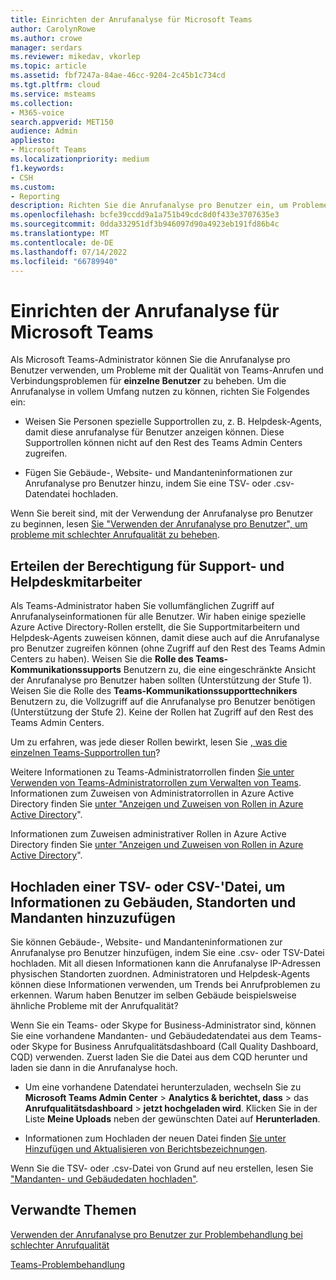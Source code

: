 ```yaml
---
title: Einrichten der Anrufanalyse für Microsoft Teams
author: CarolynRowe
ms.author: crowe
manager: serdars
ms.reviewer: mikedav, vkorlep
ms.topic: article
ms.assetid: fbf7247a-84ae-46cc-9204-2c45b1c734cd
ms.tgt.pltfrm: cloud
ms.service: msteams
ms.collection:
- M365-voice
search.appverid: MET150
audience: Admin
appliesto:
- Microsoft Teams
ms.localizationpriority: medium
f1.keywords:
- CSH
ms.custom:
- Reporting
description: Richten Sie die Anrufanalyse pro Benutzer ein, um Probleme mit der Anrufqualität in Microsoft Teams zu identifizieren und zu beheben.
ms.openlocfilehash: bcfe39ccdd9a1a751b49cdc8d0f433e3707635e3
ms.sourcegitcommit: 0dda332951df3b946097d90a4923eb191fd86b4c
ms.translationtype: MT
ms.contentlocale: de-DE
ms.lasthandoff: 07/14/2022
ms.locfileid: "66789940"
---
```

# <a name="set-up-call-analytics-for-microsoft-teams"></a>Einrichten der Anrufanalyse für Microsoft Teams

Als Microsoft Teams-Administrator können Sie die Anrufanalyse pro Benutzer verwenden, um Probleme mit der Qualität von Teams-Anrufen und Verbindungsproblemen für **einzelne Benutzer** zu beheben. Um die Anrufanalyse in vollem Umfang nutzen zu können, richten Sie Folgendes ein:
  
- Weisen Sie Personen spezielle Supportrollen zu, z. B. Helpdesk-Agents, damit diese anrufanalyse für Benutzer anzeigen können. Diese Supportrollen können nicht auf den Rest des Teams Admin Centers zugreifen. 
    
- Fügen Sie Gebäude-, Website- und Mandanteninformationen zur Anrufanalyse pro Benutzer hinzu, indem Sie eine TSV- oder .csv-Datendatei hochladen.
    
Wenn Sie bereit sind, mit der Verwendung der Anrufanalyse pro Benutzer zu beginnen, lesen [Sie "Verwenden der Anrufanalyse pro Benutzer", um probleme mit schlechter Anrufqualität zu beheben](use-call-analytics-to-troubleshoot-poor-call-quality.md).
  
## <a name="give-permission-to-support-and-helpdesk-staff"></a>Erteilen der Berechtigung für Support- und Helpdeskmitarbeiter

Als Teams-Administrator haben Sie vollumfänglichen Zugriff auf Anrufanalyseinformationen für alle Benutzer. Wir haben einige spezielle Azure Active Directory-Rollen erstellt, die Sie Supportmitarbeitern und Helpdesk-Agents zuweisen können, damit diese auch auf die Anrufanalyse pro Benutzer zugreifen können (ohne Zugriff auf den Rest des Teams Admin Centers zu haben). Weisen Sie die **Rolle des Teams-Kommunikationssupports** Benutzern zu, die eine eingeschränkte Ansicht der Anrufanalyse pro Benutzer haben sollten (Unterstützung der Stufe 1). Weisen Sie die Rolle des **Teams-Kommunikationssupporttechnikers** Benutzern zu, die Vollzugriff auf die Anrufanalyse pro Benutzer benötigen (Unterstützung der Stufe 2). Keine der Rollen hat Zugriff auf den Rest des Teams Admin Centers.

Um zu erfahren, was jede dieser Rollen bewirkt, lesen Sie [, was die einzelnen Teams-Supportrollen tun](use-call-analytics-to-troubleshoot-poor-call-quality.md#what-does-each-teams-support-role-do)?

Weitere Informationen zu Teams-Administratorrollen finden [Sie unter Verwenden von Teams-Administratorrollen zum Verwalten von Teams](using-admin-roles.md). Informationen zum Zuweisen von Administratorrollen in Azure Active Directory finden Sie [unter "Anzeigen und Zuweisen von Rollen in Azure Active Directory](/Azure/active-directory/users-groups-roles/directory-manage-roles-portal)".

Informationen zum Zuweisen administrativer Rollen in Azure Active Directory finden Sie [unter "Anzeigen und Zuweisen von Rollen in Azure Active Directory](/azure/active-directory/users-groups-roles/directory-manage-roles-portal)".

## <a name="upload-a-tsv-or-csv-file-to-add-building-site-and-tenant-information"></a>Hochladen einer TSV- oder CSV-'Datei, um Informationen zu Gebäuden, Standorten und Mandanten hinzuzufügen

Sie können Gebäude-, Website- und Mandanteninformationen zur Anrufanalyse pro Benutzer hinzufügen, indem Sie eine .csv- oder TSV-Datei hochladen. Mit all diesen Informationen kann die Anrufanalyse IP-Adressen physischen Standorten zuordnen. Administratoren und Helpdesk-Agents können diese Informationen verwenden, um Trends bei Anrufproblemen zu erkennen. Warum haben Benutzer im selben Gebäude beispielsweise ähnliche Probleme mit der Anrufqualität? 

Wenn Sie ein Teams- oder Skype for Business-Administrator sind, können Sie eine vorhandene Mandanten- und Gebäudedatendatei aus dem Teams- oder Skype for Business Anrufqualitätsdashboard (Call Quality Dashboard, CQD) verwenden. Zuerst laden Sie die Datei aus dem CQD herunter und laden sie dann in die Anrufanalyse hoch. 

- Um eine vorhandene Datendatei herunterzuladen, wechseln Sie zu **Microsoft Teams Admin Center** > **Analytics & berichtet, dass** >  das **Anrufqualitätsdashboard** > **jetzt hochgeladen wird**. Klicken Sie in der Liste **Meine Uploads** neben der gewünschten Datei auf **Herunterladen**. 

- Informationen zum Hochladen der neuen Datei finden [Sie unter Hinzufügen und Aktualisieren von Berichtsbezeichnungen](/microsoftteams/learn-more-about-site-upload).
  
Wenn Sie die TSV- oder .csv-Datei von Grund auf neu erstellen, lesen Sie ["Mandanten- und Gebäudedaten hochladen"](CQD-upload-tenant-building-data.md).
  
## <a name="related-topics"></a>Verwandte Themen

[Verwenden der Anrufanalyse pro Benutzer zur Problembehandlung bei schlechter Anrufqualität](use-call-analytics-to-troubleshoot-poor-call-quality.md)

[Teams-Problembehandlung](/MicrosoftTeams/troubleshoot/teams)

